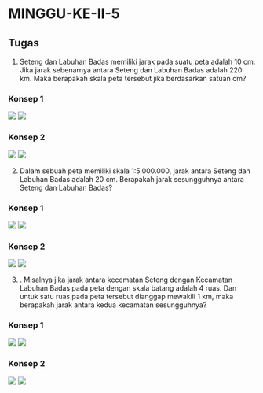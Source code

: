 # MINGGU-KE-II-5

## Tugas

1. Seteng dan Labuhan Badas memiliki jarak pada suatu peta adalah 10 cm. Jika jarak sebenarnya antara Seteng dan Labuhan Badas adalah 220 km. Maka berapakah skala peta tersebut jika berdasarkan satuan cm?

### Konsep 1

<img src="https://github.com/rosalarasati/MINGGU-KE-II-5/blob/main/skala.1.png">

<img src="https://github.com/rosalarasati/MINGGU-KE-II-5/blob/main/skala.2.png">

### Konsep 2

<img src="https://github.com/rosalarasati/MINGGU-KE-II-5/blob/main/skala.3.png">

<img src="https://github.com/rosalarasati/MINGGU-KE-II-5/blob/main/skala.4.png">


2. Dalam sebuah peta memiliki skala 1:5.000.000, jarak antara Seteng dan Labuhan Badas adalah 20 cm. Berapakah jarak sesungguhnya antara Seteng dan Labuhan Badas?

### Konsep 1

<img src="https://github.com/rosalarasati/MINGGU-KE-II-5/blob/main/jarak.1.png">

<img src="https://github.com/rosalarasati/MINGGU-KE-II-5/blob/main/jarak.2.png">

### Konsep 2

<img src="https://github.com/rosalarasati/MINGGU-KE-II-5/blob/main/jarak.3.png">

<img src="https://github.com/rosalarasati/MINGGU-KE-II-5/blob/main/jarak.4.png">


3. . Misalnya jika jarak antara kecematan Seteng dengan Kecamatan Labuhan Badas pada peta dengan skala batang adalah 4 ruas. Dan untuk satu ruas pada peta tersebut dianggap mewakili 1 km, maka berapakah jarak antara kedua kecamatan sesungguhnya?

### Konsep 1

<img src="https://github.com/rosalarasati/MINGGU-KE-II-5/blob/main/3.1.png">

<img src="https://github.com/rosalarasati/MINGGU-KE-II-5/blob/main/3.2.png">

### Konsep 2

<img src="https://github.com/rosalarasati/MINGGU-KE-II-5/blob/main/3.3.png">

<img src="https://github.com/rosalarasati/MINGGU-KE-II-5/blob/main/3.4.png">
